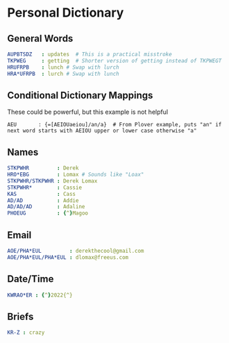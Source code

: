 # Personal Dictionary

## General Words

```yaml
AUPBTSDZ   : updates  # This is a practical misstroke
TKPWEG     : getting  # Shorter version of getting instead of TKPWEGT
HRUFRPB    : lunch # Swap with lurch
HRA*UFRPB  : lurch # Swap with lunch
```

## Conditional Dictionary Mappings

These could be powerful, but this example is not helpful

```bad
AEU       : {=[AEIOUaeiou]/an/a}  # From Plover example, puts "an" if next word starts with AEIOU upper or lower case otherwise "a"
```

## Names

```yaml
STKPWHR         : Derek
HRO*EBG         : Lomax # Sounds like "Loax"
STKPWHR/STKPWHR : Derek Lomax
STKPWHR*        : Cassie
KAS             : Cass
AD/AD           : Addie
AD/AD/AD        : Adaline
PHOEUG          : {^}Magoo
```

## Email

```yaml
AOE/PHA*EUL         : derekthecool@gmail.com
AOE/PHA*EUL/PHA*EUL : dlomax@freeus.com
```

## Date/Time

```yaml
KWRAO*ER : {^}2022{^}
```

## Briefs

```yaml
KR-Z : crazy
```

